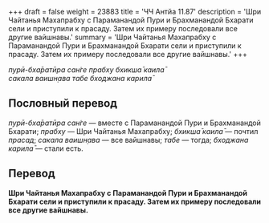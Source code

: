 +++
draft = false
weight = 23883
title = 'ЧЧ Антйа 11.87'
description = 'Шри Чайтанья Махапрабху с Параманандой Пури и Брахманандой Бхарати сели и приступили к прасаду. Затем их примеру последовали все другие вайшнавы.'
summary = 'Шри Чайтанья Махапрабху с Параманандой Пури и Брахманандой Бхарати сели и приступили к прасаду. Затем их примеру последовали все другие вайшнавы.'
+++

_пурӣ-бха̄ратӣра сан̇ге прабху бхикша̄ каила̄  
сакала ваишн̣ава табе бходжана карила̄_

## Пословный перевод

_пурӣ_\-_бха̄ратӣра_ _сан̇ге_ — вместе с Параманандой Пури и Брахманандой Бхарати; _прабху_ — Шри Чайтанья Махапрабху; _бхикша̄_ _каила̄_ — почтил _прасад_; _сакала_ _ваишн̣ава_ — все вайшнавы; _табе_ — тогда; _бходжана_ _карила̄_ — стали есть.

## Перевод

**Шри Чайтанья Махапрабху с Параманандой Пури и Брахманандой Бхарати сели и приступили к прасаду. Затем их примеру последовали все другие вайшнавы.**
